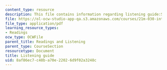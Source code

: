 ```yaml
---
content_type: resource
description: This file contains information regarding listening guide:SENEGAL.
file: https://ol-ocw-studio-app-qa.s3.amazonaws.com/courses/21m-030-introduction-to-world-music-spring-2013/8af86ec7c48ba70e22026d9f02a3248c_MIT21M_030S13_listnsabar.pdf
file_type: application/pdf
learning_resource_types:
- Readings
ocw_type: OCWFile
parent_title: Readings and Listening
parent_type: CourseSection
resourcetype: Document
title: Listening guide
uid: 8af86ec7-c48b-a70e-2202-6d9f02a3248c
---
```

